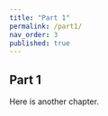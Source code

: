 ```yaml
---
title: "Part 1"
permalink: /part1/
nav_order: 3
published: true
---
```


## Part 1

Here is another chapter.
